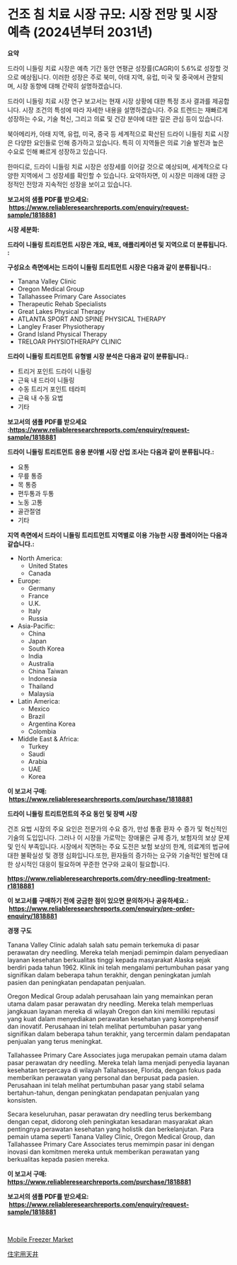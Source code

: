 <p><h1>건조 침 치료 시장 규모: 시장 전망 및 시장 예측 (2024년부터 2031년)</h1></p><p><strong>요약</strong></p>
<p><p>드라이 니들링 치료 시장은 예측 기간 동안 연평균 성장률(CAGR)이 5.6%로 성장할 것으로 예상됩니다. 이러한 성장은 주로 북미, 아태 지역, 유럽, 미국 및 중국에서 관찰되며, 시장 동향에 대해 간략히 설명하겠습니다.</p><p>드라이 니들링 치료 시장 연구 보고서는 현재 시장 상황에 대한 특정 조사 결과를 제공합니다. 시장 조건의 특성에 따라 자세한 내용을 설명하겠습니다. 주요 트렌드는 재빠르게 성장하는 수요, 기술 혁신, 그리고 의료 및 건강 분야에 대한 깊은 관심 등이 있습니다.</p><p>북아메리카, 아태 지역, 유럽, 미국, 중국 등 세계적으로 확산된 드라이 니들링 치료 시장은 다양한 요인들로 인해 증가하고 있습니다. 특히 이 지역들은 의료 기술 발전과 높은 수요로 인해 빠르게 성장하고 있습니다.</p><p>한마디로, 드라이 니들링 치료 시장은 성장세를 이어갈 것으로 예상되며, 세계적으로 다양한 지역에서 그 성장세를 확인할 수 있습니다. 요약하자면, 이 시장은 미래에 대한 긍정적인 전망과 지속적인 성장을 보이고 있습니다.</p></p>
<p><strong>보고서의 샘플 PDF를 받으세요: &nbsp;<a href="https://www.reliableresearchreports.com/enquiry/request-sample/1818881">https://www.reliableresearchreports.com/enquiry/request-sample/1818881</a></strong></p>
<p><strong>시장 세분화:</strong></p>
<p><strong> 드라이 니들링 트리트먼트 시장은 개요, 배포, 애플리케이션 및 지역으로 더 분류됩니다. :</strong></p>
<p><strong>구성요소 측면에서는 드라이 니들링 트리트먼트 시장은 다음과 같이 분류됩니다.:</strong></p>
<p><ul><li>Tanana Valley Clinic</li><li>Oregon Medical Group</li><li>Tallahassee Primary Care Associates</li><li>Therapeutic Rehab Specialists</li><li>Great Lakes Physical Therapy</li><li>ATLANTA SPORT AND SPINE PHYSICAL THERAPY</li><li>Langley Fraser Physiotherapy</li><li>Grand Island Physical Therapy</li><li>TRELOAR PHYSIOTHERAPY CLINIC</li></ul></p>
<p><strong> 드라이 니들링 트리트먼트 유형별 시장 분석은 다음과 같이 분류됩니다.:</strong></p>
<p><ul><li>트리거 포인트 드라이 니들링</li><li>근육 내 드라이 니들링</li><li>수동 트리거 포인트 테라피</li><li>근육 내 수동 요법</li><li>기타</li></ul></p>
<p><strong>보고서의 샘플 PDF를 받으세요 :<a href="https://www.reliableresearchreports.com/enquiry/request-sample/1818881">https://www.reliableresearchreports.com/enquiry/request-sample/1818881</a></strong></p>
<p><strong> 드라이 니들링 트리트먼트 응용 분야별 시장 산업 조사는 다음과 같이 분류됩니다.:</strong></p>
<p><ul><li>요통</li><li>무릎 통증</li><li>목 통증</li><li>편두통과 두통</li><li>노동 고통</li><li>골관절염</li><li>기타</li></ul></p>
<p><strong>지역 측면에서 드라이 니들링 트리트먼트 지역별로 이용 가능한 시장 플레이어는 다음과 같습니다.:</strong></p>
<p><ul>
    <li>
        North America:
        <ul>
            <li>United States</li>
            <li>Canada</li>
        </ul>
    </li>
    <li>
        Europe:
        <ul>
            <li>Germany</li>
            <li>France</li>
            <li>U.K.</li>
            <li>Italy</li>
            <li>Russia</li>
        </ul>
    </li>
    <li>
        Asia-Pacific:
        <ul>
            <li>China</li>
            <li>Japan</li>
            <li>South Korea</li>
            <li>India</li>
            <li>Australia</li>
            <li>China Taiwan</li>
            <li>Indonesia</li>
            <li>Thailand</li>
            <li>Malaysia</li>
        </ul>
    </li>
    <li>
        Latin America:
        <ul>
            <li>Mexico</li>
            <li>Brazil</li>
            <li>Argentina Korea</li>
            <li>Colombia</li>
        </ul>
    </li>
    <li>
        Middle East & Africa:
        <ul>
            <li>Turkey</li>
            <li>Saudi</li>
            <li>Arabia</li>
            <li>UAE</li>
            <li>Korea</li>
        </ul>
    </li>
    </ul></p>
<p><strong>이 보고서 구매: &nbsp;<a href="https://www.reliableresearchreports.com/purchase/1818881">https://www.reliableresearchreports.com/purchase/1818881</a></strong></p>
<p><strong>드라이 니들링 트리트먼트의 주요 동인 및 장벽 시장</strong></p>
<p><p>건조 요법 시장의 주요 요인은 전문가의 수요 증가, 만성 통즁 환자 수 증가 및 혁신적인 기술의 도입입니다. 그러나 이 시장을 가로막는 장애물은 규제 증가, 보험자의 보상 문제 및 인식 부족입니다. 시장에서 직면하는 주요 도전은 보험 보상의 한계, 의료계의 법규에 대한 불확실성 및 경쟁 심화입니다.또한, 환자들의 증가하는 요구와 기술적인 발전에 대한 상시적인 대응이 필요하며 꾸준한 연구와 교육이 필요합니다.</p></p>
<p><strong><a href="https://www.reliableresearchreports.com/dry-needling-treatment-r1818881">https://www.reliableresearchreports.com/dry-needling-treatment-r1818881</a></strong></p>
<p><strong>이 보고서를 구매하기 전에 궁금한 점이 있으면 문의하거나 공유하세요.: &nbsp;<a href="https://www.reliableresearchreports.com/enquiry/pre-order-enquiry/1818881">https://www.reliableresearchreports.com/enquiry/pre-order-enquiry/1818881</a></strong></p>
<p><strong>경쟁 구도</strong></p>
<p><p>Tanana Valley Clinic adalah salah satu pemain terkemuka di pasar perawatan dry needling. Mereka telah menjadi pemimpin dalam penyediaan layanan kesehatan berkualitas tinggi kepada masyarakat Alaska sejak berdiri pada tahun 1962. Klinik ini telah mengalami pertumbuhan pasar yang signifikan dalam beberapa tahun terakhir, dengan peningkatan jumlah pasien dan peningkatan pendapatan penjualan.</p><p>Oregon Medical Group adalah perusahaan lain yang memainkan peran utama dalam pasar perawatan dry needling. Mereka telah memperluas jangkauan layanan mereka di wilayah Oregon dan kini memiliki reputasi yang kuat dalam menyediakan perawatan kesehatan yang komprehensif dan inovatif. Perusahaan ini telah melihat pertumbuhan pasar yang signifikan dalam beberapa tahun terakhir, yang tercermin dalam pendapatan penjualan yang terus meningkat.</p><p>Tallahassee Primary Care Associates juga merupakan pemain utama dalam pasar perawatan dry needling. Mereka telah lama menjadi penyedia layanan kesehatan terpercaya di wilayah Tallahassee, Florida, dengan fokus pada memberikan perawatan yang personal dan berpusat pada pasien. Perusahaan ini telah melihat pertumbuhan pasar yang stabil selama bertahun-tahun, dengan peningkatan pendapatan penjualan yang konsisten.</p><p>Secara keseluruhan, pasar perawatan dry needling terus berkembang dengan cepat, didorong oleh peningkatan kesadaran masyarakat akan pentingnya perawatan kesehatan yang holistik dan berkelanjutan. Para pemain utama seperti Tanana Valley Clinic, Oregon Medical Group, dan Tallahassee Primary Care Associates terus memimpin pasar ini dengan inovasi dan komitmen mereka untuk memberikan perawatan yang berkualitas kepada pasien mereka.</p></p>
<p><strong>이 보고서 구매: &nbsp; <a href="https://www.reliableresearchreports.com/purchase/1818881">https://www.reliableresearchreports.com/purchase/1818881</a></strong></p>
<p><strong>보고서의 샘플 PDF를 받으세요: &nbsp;<a href="https://www.reliableresearchreports.com/enquiry/request-sample/1818881">https://www.reliableresearchreports.com/enquiry/request-sample/1818881</a></strong><strong></strong></p>
<p>&nbsp;</p>
<p><p><a href="https://github.com/brenzgnarento/Market-Research-Report-List-2/blob/main/mobile-freezer-market.md">Mobile Freezer Market</a></p><p><a href="https://github.com/Sophiaard2003/Market-Research-Report-List-1/blob/main/944926832110.md">住宅用天井</a></p></p>